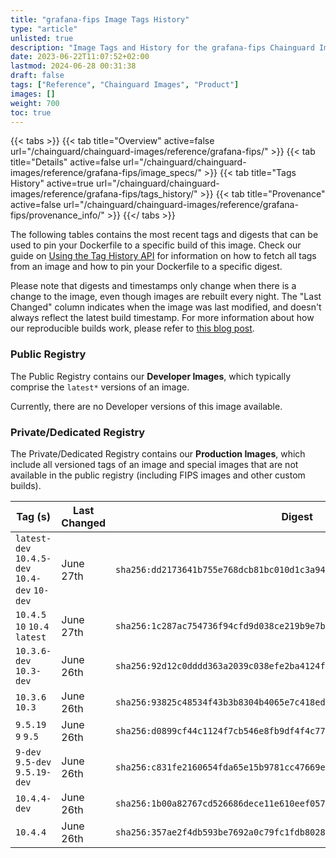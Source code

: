 ```yaml
---
title: "grafana-fips Image Tags History"
type: "article"
unlisted: true
description: "Image Tags and History for the grafana-fips Chainguard Image"
date: 2023-06-22T11:07:52+02:00
lastmod: 2024-06-28 00:31:38
draft: false
tags: ["Reference", "Chainguard Images", "Product"]
images: []
weight: 700
toc: true
---
```


{{< tabs >}}
{{< tab title="Overview" active=false url="/chainguard/chainguard-images/reference/grafana-fips/" >}}
{{< tab title="Details" active=false url="/chainguard/chainguard-images/reference/grafana-fips/image_specs/" >}}
{{< tab title="Tags History" active=true url="/chainguard/chainguard-images/reference/grafana-fips/tags_history/" >}}
{{< tab title="Provenance" active=false url="/chainguard/chainguard-images/reference/grafana-fips/provenance_info/" >}}
{{</ tabs >}}

The following tables contains the most recent tags and digests that can be used to pin your Dockerfile to a specific build of this image. Check our guide on [Using the Tag History API](/chainguard/chainguard-images/using-the-tag-history-api/) for information on how to fetch all tags from an image and how to pin your Dockerfile to a specific digest.

Please note that digests and timestamps only change when there is a change to the image, even though images are rebuilt every night. The "Last Changed" column indicates when the image was last modified, and doesn't always reflect the latest build timestamp. For more information about how our reproducible builds work, please refer to [this blog post](https://www.chainguard.dev/unchained/reproducing-chainguards-reproducible-image-builds).

### Public Registry
The Public Registry contains our **Developer Images**, which typically comprise the `latest*` versions of an image.

Currently, there are no Developer versions of this image available.

### Private/Dedicated Registry
The Private/Dedicated Registry contains our **Production Images**, which include all versioned tags of an image and special images that are not available in the public registry (including FIPS images and other custom builds).

| Tag (s)                                        | Last Changed | Digest                                                                    |
|------------------------------------------------|--------------|---------------------------------------------------------------------------|
|  `latest-dev` `10.4.5-dev` `10.4-dev` `10-dev` | June 27th    | `sha256:dd2173641b755e768dcb81bc010d1c3a94eebe9531d63ac867617d8e29652d76` |
|  `10.4.5` `10` `10.4` `latest`                 | June 27th    | `sha256:1c287ac754736f94cfd9d038ce219b9e7b7c9a2bf1bd4b80c37f4366f8f154f1` |
|  `10.3.6-dev` `10.3-dev`                       | June 26th    | `sha256:92d12c0dddd363a2039c038efe2ba4124f5343f2d2db3a70c148b1658a6cfdc2` |
|  `10.3.6` `10.3`                               | June 26th    | `sha256:93825c48534f43b3b8304b4065e7c418ed4a1a7a4a3c7aa44e485e194f9c6023` |
|  `9.5.19` `9` `9.5`                            | June 26th    | `sha256:d0899cf44c1124f7cb546e8fb9df4f4c7701fa0de9e38aff10e293379da3d932` |
|  `9-dev` `9.5-dev` `9.5.19-dev`                | June 26th    | `sha256:c831fe2160654fda65e15b9781cc47669e0c9b3806e08f339e94e73cd6009bae` |
|  `10.4.4-dev`                                  | June 26th    | `sha256:1b00a82767cd526686dece11e610eef057a441ea812b26797971a7ef20bc3a87` |
|  `10.4.4`                                      | June 26th    | `sha256:357ae2f4db593be7692a0c79fc1fdb8028efd20c78333e1f7aa1d1dca45d0d0e` |

